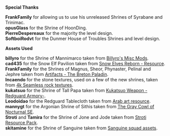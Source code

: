 __**Special Thanks**__

**FrankFamily** for allowing us to use his unreleased Shrines of Syrabane and Trinimac.\
**opusGlass** for the Shrine of HoonDing.\
**PierreDespereaux** for the majority the level design.\
**SoftboiRodvt** for the Dunmer House of Troubles Shrines and level design.

__**Assets Used**__

**billyro** for the Shrine of Mannimarco taken from [Billyro's Misc Mods](<https://www.nexusmods.com/skyrim/mods/79830>).\
**cad435** for the Snow Elf Pavilion taken from [Snow Elves Reborn - Resource](<https://www.nexusmods.com/skyrim/mods/70099/>).\
**FrankFamily** for the Shrines of Magnus, Sheor, Phynaster, Pelinal and Jephre taken from [Artifacts - The Breton Paladin](<https://www.nexusmods.com/skyrimspecialedition/mods/16199>).\
**Incaendo** for the stone textures, used on a few of the new shrines, taken from [4k Seamless rock textures](<https://www.nexusmods.com/skyrim/mods/93827>).\
**kukatsuo** for the Shrine of Tall Papa taken from [Kukatsuo Weapon -Redguard Armory-](<https://www.nexusmods.com/skyrim/mods/102362>).\
**Leodoidao** for the Redguard Tablecloth taken from [Arab art resource](<https://www.nexusmods.com/skyrim/mods/61774/>).\
**mannygt** for the Argonian Shrine of Sithis taken from [The Gray Cowl of Nocturnal SE](<https://www.nexusmods.com/skyrimspecialedition/mods/4509>).\
**Stroti** and **Tamira** for the Shrine of Jone and Jode taken from [Stroti Resource Pack](<https://www.nexusmods.com/skyrim/mods/36969>).\
**skitamine** for the Shrine of Sanguine taken from [Sanguine squad assets](<https://www.nexusmods.com/skyrimspecialedition/mods/18503>).
